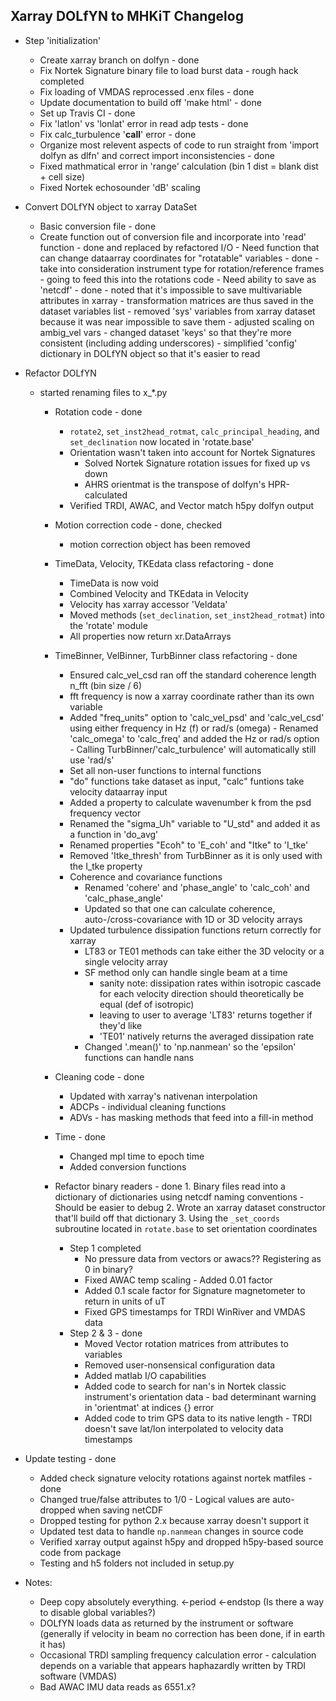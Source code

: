 Xarray DOLfYN to MHKiT Changelog
--------------------------------
- Step 'initialization'
	- Create xarray branch on dolfyn - done
	- Fix Nortek Signature binary file to load burst data - rough hack completed
	- Fix loading of VMDAS reprocessed .enx files - done
	- Update documentation to build off 'make html' - done
	- Set up Travis CI - done
	- Fix 'latlon' vs 'lonlat' error in read adp tests - done
	- Fix calc_turbulence '__call__' error - done
	- Organize most relevent aspects of code to run straight from 'import dolfyn as dlfn' and correct import inconsistencies - done
	- Fixed mathmatical error in 'range' calculation (bin 1 dist = blank dist + cell size)
	- Fixed Nortek echosounder 'dB' scaling
	
- Convert DOLfYN object to xarray DataSet
	- Basic conversion file - done
	- Create function out of conversion file and incorporate into 'read' function - done and replaced by refactored I/O
			- Need function that can change dataarray coordinates for "rotatable" variables - done
				- take into consideration instrument type for rotation/reference frames
				- going to feed this into the rotations code
			- Need ability to save as 'netcdf' - done
				- noted that it's impossible to save multivariable attributes in xarray
				- transformation matrices are thus saved in the dataset variables list
			- removed 'sys' variables from xarray dataset because it was near impossible to save them
			- adjusted scaling on ambig_vel vars
			- changed dataset 'keys' so that they're more consistent (including adding underscores)
			- simplified 'config' dictionary in DOLfYN object so that it's easier to read
	
- Refactor DOLfYN
	- started renaming files to x_*.py
		- Rotation code - done
			- `rotate2`, `set_inst2head_rotmat`, `calc_principal_heading`, and `set_declination` now located in 'rotate.base'
			- Orientation wasn't taken into account for Nortek Signatures
				- Solved Nortek Signature rotation issues for fixed up vs down 
				- AHRS orientmat is the transpose of dolfyn's HPR-calculated
			- Verified TRDI, AWAC, and Vector match h5py dolfyn output
				
		- Motion correction code - done, checked
			- motion correction object has been removed
			
		- TimeData, Velocity, TKEdata class refactoring - done
			- TimeData is now void
			- Combined Velocity and TKEdata in Velocity
			- Velocity has xarray accessor 'Veldata'
			- Moved methods (`set_declination`, `set_inst2head_rotmat`) into the 'rotate' module
			- All properties now return xr.DataArrays
			
		- TimeBinner, VelBinner, TurbBinner class refactoring - done
			- Ensured calc_vel_csd ran off the standard coherence length n_fft (bin size / 6)
			- fft frequency is now a xarray coordinate rather than its own variable
			- Added "freq_units" option to 'calc_vel_psd' and 'calc_vel_csd' using either frequency in Hz (f) or rad/s (omega)
					- Renamed 'calc_omega' to 'calc_freq' and added the Hz or rad/s option
					- Calling TurbBinner/'calc_turbulence' will automatically still use 'rad/s'
			- Set all non-user functions to internal functions
			- "do" functions take dataset as input, "calc" funtions take velocity dataarray input
			- Added a property to calculate wavenumber k from the psd frequency vector
			- Renamed the "sigma_Uh" variable to "U_std" and added it as a function in 'do_avg'
			- Renamed properties "Ecoh" to 'E_coh' and "Itke" to 'I_tke'
			- Removed 'Itke_thresh' from TurbBinner as it is only used with the I_tke property
			- Coherence and covariance functions
				- Renamed 'cohere' and 'phase_angle' to 'calc_coh' and 'calc_phase_angle'
				- Updated so that one can calculate coherence, auto-/cross-covariance with 1D or 3D velocity arrays
			- Updated turbulence dissipation functions return correctly for xarray
				- LT83 or TE01 methods can take either the 3D velocity or a single velocity array
				- SF method only can handle single beam at a time
					- sanity note: dissipation rates within isotropic cascade for each velocity direction should theoretically be equal (def of isotropic)
					- leaving to user to average 'LT83' returns together if they'd like
					- 'TE01' natively returns the averaged dissipation rate
				- Changed '.mean()' to 'np.nanmean' so the 'epsilon' functions can handle nans

		- Cleaning code - done
			- Updated with xarray's nativenan interpolation
			- ADCPs - individual cleaning functions
			- ADVs - has masking methods that feed into a fill-in method
			
		- Time - done
			- Changed mpl time to epoch time
			- Added conversion functions
			
		- Refactor binary readers - done
				1. Binary files read into a dictionary of dictionaries using netcdf naming conventions
					- Should be easier to debug
				2. Wrote an xarray dataset constructor that'll build off that dictionary
				3. Using the `_set_coords` subroutine located in `rotate.base` to set orientation coordinates
			- Step 1 completed
				- No pressure data from vectors or awacs?? Registering as 0 in binary?
				- Fixed AWAC temp scaling - Added 0.01 factor
				- Added 0.1 scale factor for Signature magnetometer to return in units of uT
				- Fixed GPS timestamps for TRDI WinRiver and VMDAS data
			- Step 2 & 3 - done
				- Moved Vector rotation matrices from attributes to variables
				- Removed user-nonsensical configuration data
				- Added matlab I/O capabilities
				- Added code to search for nan's in Nortek classic instrument's orientation data - bad determinant warning in 'orientmat' at indices {} error
				- Added code to trim GPS data to its native length - TRDI doesn't save lat/lon interpolated to velocity data timestamps

- Update testing - done
	- Added check signature velocity rotations against nortek matfiles - done
	- Changed true/false attributes to 1/0 - Logical values are auto-dropped when saving netCDF
	- Dropped testing for python 2.x because xarray doesn't support it
	- Updated test data to handle `np.nanmean` changes in source code
	- Verified xarray output against h5py and dropped h5py-based source code from package
	- Testing and h5 folders not included in setup.py


- Notes:
	- Deep copy absolutely everything. <-period <-endstop (Is there a way to disable global variables?)
	- DOLfYN loads data as returned by the instrument or software (generally if velocity in beam no correction has been done, if in earth it has)
	- Occasional TRDI sampling frequency calculation error - calculation depends on a variable that appears haphazardly written by TRDI software (VMDAS)
	- Bad AWAC IMU data reads as 6551.x?
	